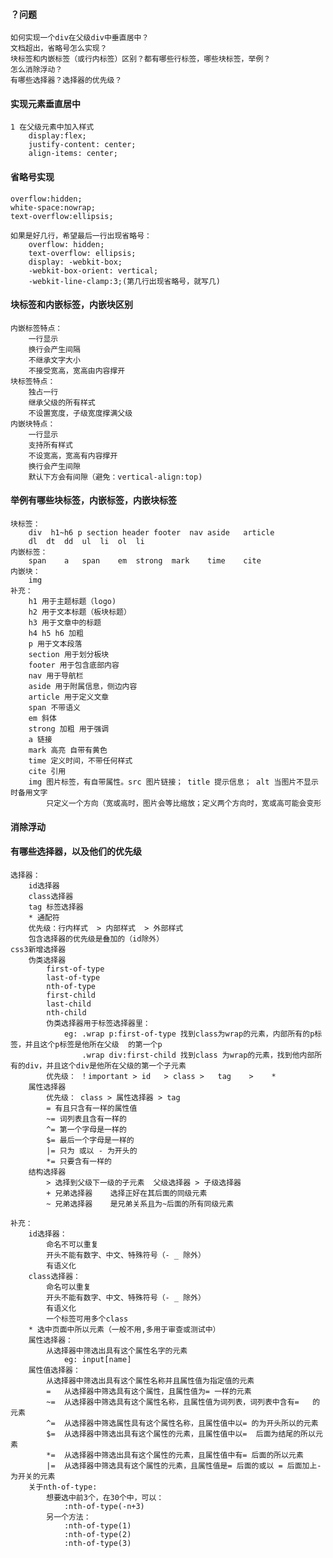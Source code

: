 #### ？问题
    如何实现一个div在父级div中垂直居中？
    文档超出，省略号怎么实现？
    块标签和内嵌标签（或行内标签）区别？都有哪些行标签，哪些块标签，举例？
    怎么消除浮动？
    有哪些选择器？选择器的优先级？

#### 实现元素垂直居中
    1 在父级元素中加入样式
        display:flex;
        justify-content: center;
        align-items: center;
#### 省略号实现
    overflow:hidden;
    white-space:nowrap;
    text-overflow:ellipsis;

    如果是好几行，希望最后一行出现省略号：
        overflow: hidden;
        text-overflow: ellipsis;
        display: -webkit-box;
        -webkit-box-orient: vertical;
        -webkit-line-clamp:3;(第几行出现省略号，就写几)
#### 块标签和内嵌标签，内嵌块区别
    内嵌标签特点：
        一行显示
        换行会产生间隔
        不继承文字大小
        不接受宽高，宽高由内容撑开
    块标签特点：
        独占一行
        继承父级的所有样式
        不设置宽度，子级宽度撑满父级
    内嵌块特点：
        一行显示
        支持所有样式
        不设宽高，宽高有内容撑开
        换行会产生间隙
        默认下方会有间隙（避免：vertical-align:top)
#### 举例有哪些块标签，内嵌标签，内嵌块标签
    块标签：
        div  h1~h6 p section header footer  nav aside   article 
        dl  dt  dd  ul  li  ol  li 
    内嵌标签：
        span    a   span    em  strong  mark    time    cite 
    内嵌块：
        img 
    补充：
        h1 用于主题标题（logo)
        h2 用于文本标题（板块标题）
        h3 用于文章中的标题
        h4 h5 h6 加粗
        p 用于文本段落
        section 用于划分板块
        footer 用于包含底部内容
        nav 用于导航栏
        aside 用于附属信息，侧边内容
        article 用于定义文章
        span 不带语义
        em 斜体
        strong 加粗 用于强调
        a 链接
        mark 高亮 自带有黄色
        time 定义时间，不带任何样式
        cite 引用
        img 图片标签，有自带属性。src 图片链接； title 提示信息； alt 当图片不显示时备用文字
            只定义一个方向（宽或高时，图片会等比缩放；定义两个方向时，宽或高可能会变形
#### 消除浮动
    
#### 有哪些选择器，以及他们的优先级
    选择器：
        id选择器
        class选择器
        tag 标签选择器
        * 通配符
        优先级：行内样式  > 内部样式  > 外部样式
        包含选择器的优先级是叠加的（id除外）
    css3新增选择器
        伪类选择器
            first-of-type
            last-of-type
            nth-of-type
            first-child
            last-child
            nth-child
            伪类选择器用于标签选择器里：
                eg: .wrap p:first-of-type 找到class为wrap的元素，内部所有的p标签，并且这个p标签是他所在父级  的第一个p
                    .wrap div:first-child 找到class 为wrap的元素，找到他内部所有的div，并且这个div是他所在父级的第一个子元素
            优先级： ！important > id   > class >   tag    >    *
        属性选择器
            优先级： class > 属性选择器 > tag
            = 有且只含有一样的属性值
            ~= 词列表且含有一样的
            ^= 第一个字母是一样的
            $= 最后一个字母是一样的
            |= 只为 或以 - 为开头的
            *= 只要含有一样的
        结构选择器
            > 选择到父级下一级的子元素  父级选择器 > 子级选择器
            + 兄弟选择器    选择正好在其后面的同级元素
            ~ 兄弟选择器    是兄弟关系且为~后面的所有同级元素

    补充：
        id选择器：
            命名不可以重复
            开头不能有数字、中文、特殊符号（- _ 除外）
            有语义化
        class选择器：
            命名可以重复
            开头不能有数字、中文、特殊符号（- _ 除外）
            有语义化
            一个标签可用多个class
        * 选中页面中所以元素（一般不用,多用于审查或测试中）
        属性选择器：
            从选择器中筛选出具有这个属性名字的元素
                eg: input[name]
        属性值选择器：
            从选择器中筛选出具有这个属性名称并且属性值为指定值的元素
            =   从选择器中筛选具有这个属性，且属性值为= 一样的元素
            ~=  从选择器中筛选具有这个属性名称，且属性值为词列表，词列表中含有=   的元素
            ^=  从选择器中筛选属性具有这个属性名称，且属性值中以= 的为开头所以的元素
            $=  从选择器中筛选出具有这个属性的元素，且属性值中以=  后面为结尾的所以元素
            *=  从选择器中筛选出具有这个属性的元素，且属性值中有= 后面的所以元素
            |=  从选择器中筛选具有这个属性的元素，且属性值是= 后面的或以 = 后面加上- 为开关的元素
        关于nth-of-type:
            想要选中前3个，在30个中，可以：
                :nth-of-type(-n+3)
            另一个方法：
                :nth-of-type(1)
                :nth-of-type(2)
                :nth-of-type(3)
             




            


    




